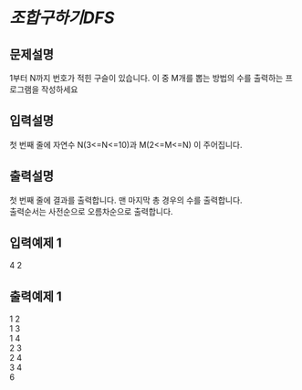 # _조합구하기DFS_
## 문제설명
1부터 N까지 번호가 적힌 구슬이 있습니다. 이 중 M개를 뽑는 방법의 수를 출력하는 프로그램을 작성하세요
## 입력설명
첫 번째 줄에 자연수  N(3<=N<=10)과 M(2<=M<=N) 이 주어집니다.
## 출력설명
첫 번째 줄에 결과를 출력합니다. 맨 마지막 총 경우의 수를 출력합니다.  
출력순서는 사전순으로 오름차순으로 출력합니다.
## 입력예제 1
4 2
## 출력예제 1
1 2  
1 3  
1 4  
2 3  
2 4  
3 4  
6
